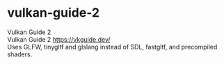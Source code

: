 # vulkan-guide-2
Vulkan Guide 2<br/>
Vulkan Guide 2 https://vkguide.dev/<br/>
Uses GLFW, tinygltf and glslang instead of SDL, fastgltf, and precompiled shaders.<br/>

